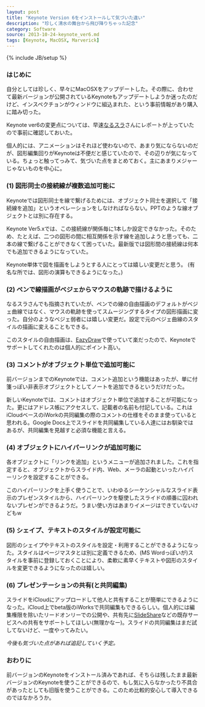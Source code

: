 ```yaml
---
layout: post
title: "Keynote Version 6をインストールして気づいた違い"
description: "珍しく清水の舞台から飛び降りちゃった記念"
category: Software
source: 2013-10-24-keynote_ver6.md
tags: [Keynote, MacOSX, Marverick]
---
```

{% include JB/setup %}

### はじめに
自分としては珍しく、早々にMacOSXをアップデートした。その際に、合わせて最新バージョンが公開されているKeynoteもアップデートしようか迷ったのだけど、インスペクチョンがウィンドウに組込まれた、という事前情報があり購入に踏み切った。

Keynote ver6の変更点については、早速[なるスラ](http://blog.narusura.com/keynote-6.html)さんにレポートが上っていたので事前に確認しておいた。

個人的には、アニメーションはそれほど使わないので、あまり気にならないのだが、図形編集回りがKeynoteは不便だと感じていたので、その辺りが気になっている。ちょっと触ってっみて、気づいた点をまとめておく。主にあまりメジャーじゃないものを中心に。

### (1) 図形同士の接続線が複数追加可能に

Keynoteでは図形同士を線で繋げるためには、オブジェクト同士を選択して「接続線を追加」というオペレーションをしなければならない。PPTのような線オブジェクトとは別に存在する。

Keynote Ver5.xでは、この接続線が関係毎に1本しか設定できなかった。そのため、たとえば、二つの図形の間に相互関係を示す線を追加しようと思っても、二本の線で繋げることができなくて困っていた。最新版では図形間の接続線は何本でも追加できるようになっていた。

Keynote単体で図を描画をしようとする人にとっては嬉しい変更だと思う。
(有名な所では、図形の演算もできるようになった。)

### (2) ペンで線描画がベジェからマウスの軌跡で描けるように

なるスラさんでも指摘されていたが、ペンでの線の自由描画のデフォルトがベジェ曲線ではなく、マウスの軌跡を使ってスムージングするタイプの図形描画に変った。自分のようなベジェ弱者には嬉しい変更だ。設定で元のベジェ曲線のスタイルの描画に変えることもできる。

このスタイルの自由描画は、[EazyDraw](http://www.eazydraw.com)で使っていて楽だったので、Keynoteでサポートしてくれたのは個人的にポイント高い。

### (3) コメントがオブジェクト単位で追加可能に

前バージョンまでのKeynoteでは、コメント追加という機能はあったが、単に付箋っぽい非表示オブジェクトとしてノートを追加できるというだけだった。

新しいKeynoteでは、コメントはオブジェクト単位で追加することが可能になった。更にはアドレス帳にアクセスして、記載者の名前も付記している。これはiCloudベースのiWorkの共同編集の際のコメントの仕様をそのまま使っていると思われる。Google Docs上でスライドを共同編集している人達にはお馴染ではあるが、共同編集を見越すと必須な機能と言える。

### (4) オブジェクトにハイパーリンクが追加可能に

各オブジェクトに「リンクを追加」というメニューが追加されました。これを指定すると、オブジェクトからスライド内、Web、メーラの起動といったハイパーリンクを設定することができる。

このハイパーリンクを上手く使うことで、いわゆるシーケンシャルなスライド表示のプレゼンスタイルから、ハイパーリンクを駆使したスライドの順番に囚われないプレゼンができるようだ。うまい使い方はあまりイメージはできていないけどもw

### (5) シェイプ、テキストのスタイルが設定可能に

図形のシェイプやテキストのスタイルを設定・利用することができるようになった。スタイルはページマスタとは別に定義できるため、(MS Wordっぽいが)スタイルを事前に登録しておくことにより、柔軟に素早くテキストや図形のスタイルを変更できるようになったのは嬉しい。

### (6) プレゼンテーションの共有(と共同編集)

スライドをiCloudにアップロードして他人と共有することが簡単にできるようになった。iCloud上でbeta版のiWorksで共同編集もできるらしい。個人的には編集権限を除いたリードオンリーでの公開や、共有先に[SlideShare](http://slideshare.com/)などの既存サービスへの共有をサポートしてほしい(無理かなー)。スライドの共同編集はまだ試してないけど、一度やってみたい。

*今後も気づいた点があれば追記していく予定。*

### おわりに

前バージョンのKeynoteをインストール済みであれば、そちらは残したまま最新バージョンのKeynoteを使うことができるので、もし気に入らなかったり不具合があったとしても旧版を使うことができる。このため比較的安心して導入できるのではなかろうか。
